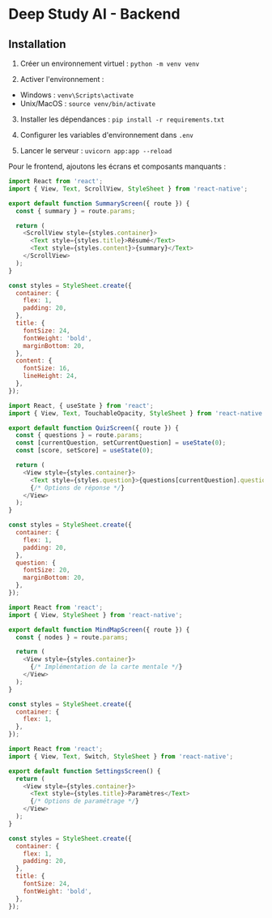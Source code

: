 # Deep Study AI - Backend

## Installation

1. Créer un environnement virtuel :
```python -m venv venv```

2. Activer l'environnement :
- Windows : ```venv\Scripts\activate```
- Unix/MacOS : ```source venv/bin/activate```

3. Installer les dépendances :
```pip install -r requirements.txt```

4. Configurer les variables d'environnement dans `.env`

5. Lancer le serveur :
```uvicorn app:app --reload```

Pour le frontend, ajoutons les écrans et composants manquants :

```javascript:frontend/src/screens/SummaryScreen.js
import React from 'react';
import { View, Text, ScrollView, StyleSheet } from 'react-native';

export default function SummaryScreen({ route }) {
  const { summary } = route.params;

  return (
    <ScrollView style={styles.container}>
      <Text style={styles.title}>Résumé</Text>
      <Text style={styles.content}>{summary}</Text>
    </ScrollView>
  );
}

const styles = StyleSheet.create({
  container: {
    flex: 1,
    padding: 20,
  },
  title: {
    fontSize: 24,
    fontWeight: 'bold',
    marginBottom: 20,
  },
  content: {
    fontSize: 16,
    lineHeight: 24,
  },
});
```

```javascript:frontend/src/screens/QuizScreen.js
import React, { useState } from 'react';
import { View, Text, TouchableOpacity, StyleSheet } from 'react-native';

export default function QuizScreen({ route }) {
  const { questions } = route.params;
  const [currentQuestion, setCurrentQuestion] = useState(0);
  const [score, setScore] = useState(0);

  return (
    <View style={styles.container}>
      <Text style={styles.question}>{questions[currentQuestion].question}</Text>
      {/* Options de réponse */}
    </View>
  );
}

const styles = StyleSheet.create({
  container: {
    flex: 1,
    padding: 20,
  },
  question: {
    fontSize: 20,
    marginBottom: 20,
  },
});
```

```javascript:frontend/src/screens/MindMapScreen.js
import React from 'react';
import { View, StyleSheet } from 'react-native';

export default function MindMapScreen({ route }) {
  const { nodes } = route.params;

  return (
    <View style={styles.container}>
      {/* Implémentation de la carte mentale */}
    </View>
  );
}

const styles = StyleSheet.create({
  container: {
    flex: 1,
  },
});
```

```javascript:frontend/src/screens/SettingsScreen.js
import React from 'react';
import { View, Text, Switch, StyleSheet } from 'react-native';

export default function SettingsScreen() {
  return (
    <View style={styles.container}>
      <Text style={styles.title}>Paramètres</Text>
      {/* Options de paramétrage */}
    </View>
  );
}

const styles = StyleSheet.create({
  container: {
    flex: 1,
    padding: 20,
  },
  title: {
    fontSize: 24,
    fontWeight: 'bold',
  },
}); 